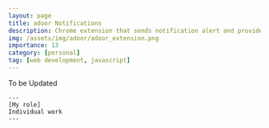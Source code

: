 ```yaml
---
layout: page
title: adoor Notifications
description: Chrome extension that sends notification alert and provides a shortcut for adoor
img: /assets/img/adoor/adoor_extension.png
importance: 13
category: [personal]
tag: [web development, javascript]
---
```


To be Updated

    ---
    [My role]
    Individual work
    --- 
